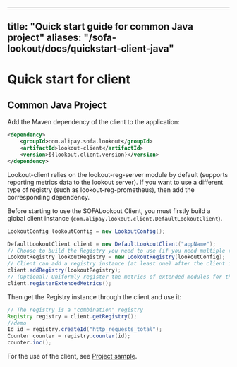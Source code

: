 
---
title: "Quick start guide for common Java project"
aliases: "/sofa-lookout/docs/quickstart-client-java"
---


# Quick start for client

## Common Java Project

Add the Maven dependency of the client to the application:

```xml
<dependency>    
    <groupId>com.alipay.sofa.lookout</groupId>
    <artifactId>lookout-client</artifactId>
    <version>${lookout.client.version}</version>
</dependency>
```

Lookout-client relies on the lookout-reg-server module by default (supports reporting metrics data to the lookout server). If you want to use a different type of registry (such as lookout-reg-prometheus), then add the corresponding dependency.

Before starting to use the SOFALookout Client, you must firstly build a global client instance (`com.alipay.lookout.client.DefaultLookoutClient`).

```java
LookoutConfig lookoutConfig = new LookoutConfig();

DefaultLookoutClient client = new DefaultLookoutClient("appName");
// Choose to build the Registry you need to use (if you need multiple registry types, it is recommended to use the same lookoutConfig instance for centralized management).
LookoutRegistry lookoutRegistry = new LookoutRegistry(lookoutConfig);
// Client can add a registry instance (at least one) after the client is created.
client.addRegistry(lookoutRegistry);
// (Optional) Uniformly register the metrics of extended modules for the registry instances that have been added or will be added to the client.
client.registerExtendedMetrics();
```

Then get the Registry instance through the client and use it:

```java
// The registry is a "combination" registry
Registry registry = client.getRegistry();
//demo
Id id = registry.createId("http_requests_total");
Counter counter = registry.counter(id);
counter.inc();
```

For the use of the client, see [Project sample](https://github.com/sofastack/sofa-lookout/tree/master/samples/metrics/client/lookout-client-samples-java).
